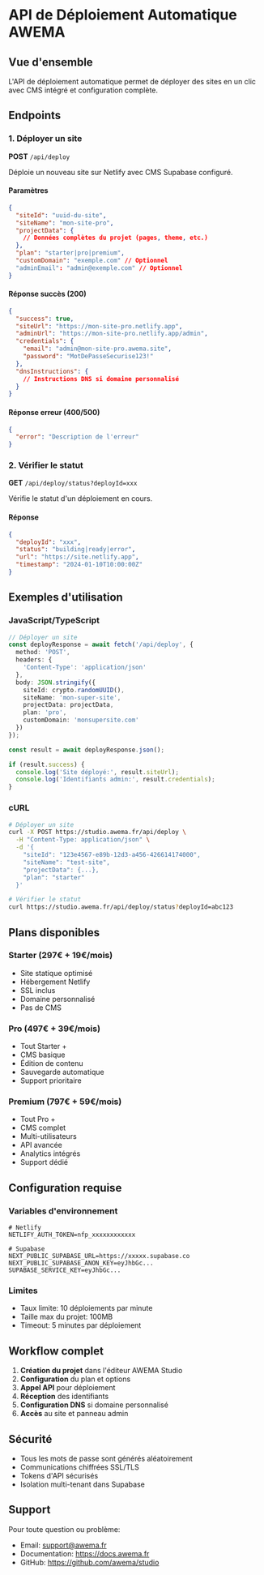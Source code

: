 # API de Déploiement Automatique AWEMA

## Vue d'ensemble

L'API de déploiement automatique permet de déployer des sites en un clic avec CMS intégré et configuration complète.

## Endpoints

### 1. Déployer un site

**POST** `/api/deploy`

Déploie un nouveau site sur Netlify avec CMS Supabase configuré.

#### Paramètres

```json
{
  "siteId": "uuid-du-site",
  "siteName": "mon-site-pro",
  "projectData": {
    // Données complètes du projet (pages, theme, etc.)
  },
  "plan": "starter|pro|premium",
  "customDomain": "exemple.com" // Optionnel
  "adminEmail": "admin@exemple.com" // Optionnel
}
```

#### Réponse succès (200)

```json
{
  "success": true,
  "siteUrl": "https://mon-site-pro.netlify.app",
  "adminUrl": "https://mon-site-pro.netlify.app/admin",
  "credentials": {
    "email": "admin@mon-site-pro.awema.site",
    "password": "MotDePasseSecurise123!"
  },
  "dnsInstructions": {
    // Instructions DNS si domaine personnalisé
  }
}
```

#### Réponse erreur (400/500)

```json
{
  "error": "Description de l'erreur"
}
```

### 2. Vérifier le statut

**GET** `/api/deploy/status?deployId=xxx`

Vérifie le statut d'un déploiement en cours.

#### Réponse

```json
{
  "deployId": "xxx",
  "status": "building|ready|error",
  "url": "https://site.netlify.app",
  "timestamp": "2024-01-10T10:00:00Z"
}
```

## Exemples d'utilisation

### JavaScript/TypeScript

```typescript
// Déployer un site
const deployResponse = await fetch('/api/deploy', {
  method: 'POST',
  headers: {
    'Content-Type': 'application/json'
  },
  body: JSON.stringify({
    siteId: crypto.randomUUID(),
    siteName: 'mon-super-site',
    projectData: projectData,
    plan: 'pro',
    customDomain: 'monsupersite.com'
  })
});

const result = await deployResponse.json();

if (result.success) {
  console.log('Site déployé:', result.siteUrl);
  console.log('Identifiants admin:', result.credentials);
}
```

### cURL

```bash
# Déployer un site
curl -X POST https://studio.awema.fr/api/deploy \
  -H "Content-Type: application/json" \
  -d '{
    "siteId": "123e4567-e89b-12d3-a456-426614174000",
    "siteName": "test-site",
    "projectData": {...},
    "plan": "starter"
  }'

# Vérifier le statut
curl https://studio.awema.fr/api/deploy/status?deployId=abc123
```

## Plans disponibles

### Starter (297€ + 19€/mois)
- Site statique optimisé
- Hébergement Netlify
- SSL inclus
- Domaine personnalisé
- Pas de CMS

### Pro (497€ + 39€/mois)
- Tout Starter +
- CMS basique
- Édition de contenu
- Sauvegarde automatique
- Support prioritaire

### Premium (797€ + 59€/mois)
- Tout Pro +
- CMS complet
- Multi-utilisateurs
- API avancée
- Analytics intégrés
- Support dédié

## Configuration requise

### Variables d'environnement

```env
# Netlify
NETLIFY_AUTH_TOKEN=nfp_xxxxxxxxxxxx

# Supabase
NEXT_PUBLIC_SUPABASE_URL=https://xxxxx.supabase.co
NEXT_PUBLIC_SUPABASE_ANON_KEY=eyJhbGc...
SUPABASE_SERVICE_KEY=eyJhbGc...
```

### Limites

- Taux limite: 10 déploiements par minute
- Taille max du projet: 100MB
- Timeout: 5 minutes par déploiement

## Workflow complet

1. **Création du projet** dans l'éditeur AWEMA Studio
2. **Configuration** du plan et options
3. **Appel API** pour déploiement
4. **Réception** des identifiants
5. **Configuration DNS** si domaine personnalisé
6. **Accès** au site et panneau admin

## Sécurité

- Tous les mots de passe sont générés aléatoirement
- Communications chiffrées SSL/TLS
- Tokens d'API sécurisés
- Isolation multi-tenant dans Supabase

## Support

Pour toute question ou problème:
- Email: support@awema.fr
- Documentation: https://docs.awema.fr
- GitHub: https://github.com/awema/studio